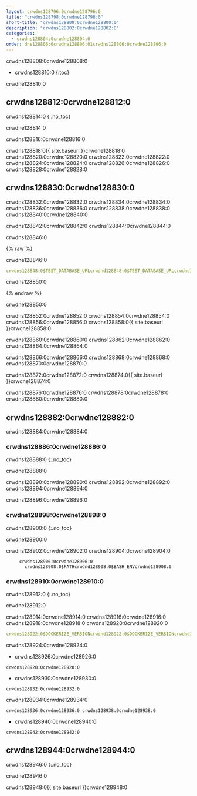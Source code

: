 ```yaml
---
layout: crwdns128796:0crwdne128796:0
title: "crwdns128798:0crwdne128798:0"
short-title: "crwdns128800:0crwdne128800:0"
description: "crwdns128802:0crwdne128802:0"
categories:
  - crwdns128804:0crwdne128804:0
order: dns128806:0crwdne128806:01crwdns128806:0crwdne128806:0
---
```

crwdns128808:0crwdne128808:0

- crwdns128810:0
{:toc}

crwdne128810:0

## crwdns128812:0crwdne128812:0

crwdns128814:0
{:.no_toc}

crwdne128814:0

crwdns128816:0crwdne128816:0

crwdns128818:0{{ site.baseurl }}crwdne128818:0 crwdns128820:0crwdne128820:0 crwdns128822:0crwdne128822:0 crwdns128824:0crwdne128824:0 crwdns128826:0crwdne128826:0 crwdns128828:0crwdne128828:0

## crwdns128830:0crwdne128830:0

crwdns128832:0crwdne128832:0 crwdns128834:0crwdne128834:0 crwdns128836:0crwdne128836:0 crwdns128838:0crwdne128838:0 crwdns128840:0crwdne128840:0

crwdns128842:0crwdne128842:0 crwdns128844:0crwdne128844:0

crwdns128846:0

{% raw %}

crwdne128846:0

```yaml
crwdns128848:0$TEST_DATABASE_URLcrwdnd128848:0$TEST_DATABASE_URLcrwdnd128848:0$TEST_DATABASE_URLcrwdne128848:0
```

crwdns128850:0

{% endraw %}

crwdne128850:0

crwdns128852:0crwdne128852:0 crwdns128854:0crwdne128854:0 crwdns128856:0crwdne128856:0 crwdns128858:0{{ site.baseurl }}crwdne128858:0

crwdns128860:0crwdne128860:0 crwdns128862:0crwdne128862:0 crwdns128864:0crwdne128864:0

crwdns128866:0crwdne128866:0 crwdns128868:0crwdne128868:0 crwdns128870:0crwdne128870:0

crwdns128872:0crwdne128872:0 crwdns128874:0{{ site.baseurl }}crwdne128874:0

crwdns128876:0crwdne128876:0 crwdns128878:0crwdne128878:0 crwdns128880:0crwdne128880:0

## crwdns128882:0crwdne128882:0

crwdns128884:0crwdne128884:0

### crwdns128886:0crwdne128886:0

crwdns128888:0
{:.no_toc}

crwdne128888:0

crwdns128890:0crwdne128890:0 crwdns128892:0crwdne128892:0 crwdns128894:0crwdne128894:0

crwdns128896:0crwdne128896:0

### crwdns128898:0crwdne128898:0

crwdns128900:0
{:.no_toc}

crwdne128900:0

crwdns128902:0crwdne128902:0 crwdns128904:0crwdne128904:0

         crwdns128906:0crwdne128906:0
           crwdns128908:0$PATHcrwdnd128908:0$BASH_ENVcrwdne128908:0
    

### crwdns128910:0crwdne128910:0

crwdns128912:0
{:.no_toc}

crwdne128912:0

crwdns128914:0crwdne128914:0 crwdns128916:0crwdne128916:0 crwdns128918:0crwdne128918:0 crwdns128920:0crwdne128920:0

```yaml
crwdns128922:0$DOCKERIZE_VERSIONcrwdnd128922:0$DOCKERIZE_VERSIONcrwdnd128922:0$DOCKERIZE_VERSIONcrwdnd128922:0$DOCKERIZE_VERSIONcrwdne128922:0
```

crwdns128924:0crwdne128924:0

- crwdns128926:0crwdne128926:0

`crwdns128928:0crwdne128928:0`

- crwdns128930:0crwdne128930:0

`crwdns128932:0crwdne128932:0`

crwdns128934:0crwdne128934:0

`crwdns128936:0crwdne128936:0 crwdns128938:0crwdne128938:0`

- crwdns128940:0crwdne128940:0

`crwdns128942:0crwdne128942:0`

## crwdns128944:0crwdne128944:0

crwdns128946:0
{:.no_toc}

crwdne128946:0

crwdns128948:0{{ site.baseurl }}crwdne128948:0